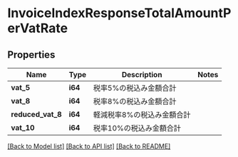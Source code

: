 # InvoiceIndexResponseTotalAmountPerVatRate

## Properties

Name | Type | Description | Notes
------------ | ------------- | ------------- | -------------
**vat_5** | **i64** | 税率5%の税込み金額合計 | 
**vat_8** | **i64** | 税率8%の税込み金額合計 | 
**reduced_vat_8** | **i64** | 軽減税率8%の税込み金額合計 | 
**vat_10** | **i64** | 税率10%の税込み金額合計 | 

[[Back to Model list]](../README.md#documentation-for-models) [[Back to API list]](../README.md#documentation-for-api-endpoints) [[Back to README]](../README.md)


